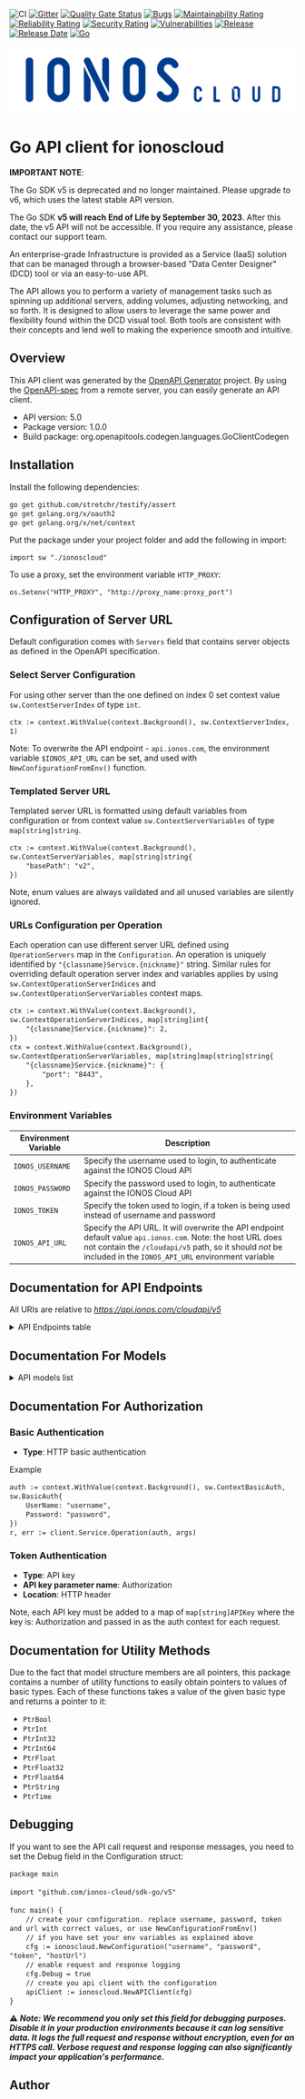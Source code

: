 ![CI](https://github.com/ionos-cloud/sdk-resources/workflows/%5B%20CI%20%5D%20CloudApi%20V5%20/%20Go/badge.svg)
[![Gitter](https://img.shields.io/gitter/room/ionos-cloud/sdk-general)](https://gitter.im/ionos-cloud/sdk-general)
[![Quality Gate Status](https://sonarcloud.io/api/project_badges/measure?project=ionos-cloud_sdk-go&metric=alert_status)](https://sonarcloud.io/dashboard?id=ionos-cloud_sdk-go)
[![Bugs](https://sonarcloud.io/api/project_badges/measure?project=ionos-cloud_sdk-go&metric=bugs)](https://sonarcloud.io/dashboard?id=ionos-cloud_sdk-go)
[![Maintainability Rating](https://sonarcloud.io/api/project_badges/measure?project=ionos-cloud_sdk-go&metric=sqale_rating)](https://sonarcloud.io/dashboard?id=ionos-cloud_sdk-go)
[![Reliability Rating](https://sonarcloud.io/api/project_badges/measure?project=ionos-cloud_sdk-go&metric=reliability_rating)](https://sonarcloud.io/dashboard?id=ionos-cloud_sdk-go)
[![Security Rating](https://sonarcloud.io/api/project_badges/measure?project=ionos-cloud_sdk-go&metric=security_rating)](https://sonarcloud.io/dashboard?id=ionos-cloud_sdk-go)
[![Vulnerabilities](https://sonarcloud.io/api/project_badges/measure?project=ionos-cloud_sdk-go&metric=vulnerabilities)](https://sonarcloud.io/dashboard?id=ionos-cloud_sdk-go)
[![Release](https://img.shields.io/github/v/release/ionos-cloud/sdk-go.svg)](https://github.com/ionos-cloud/sdk-go/releases/latest)
[![Release Date](https://img.shields.io/github/release-date/ionos-cloud/sdk-go.svg)](https://github.com/ionos-cloud/sdk-go/releases/latest)
[![Go](https://img.shields.io/github/go-mod/go-version/ionos-cloud/sdk-go.svg)](https://github.com/ionos-cloud/sdk-go)

![Alt text](.github/IONOS.CLOUD.BLU.svg?raw=true "Title")


# Go API client for ionoscloud

**IMPORTANT NOTE**: 

The Go SDK v5 is deprecated and no longer maintained. Please upgrade to v6, which uses the latest stable API version. 

The Go SDK **v5 will reach End of Life by September 30, 2023**. After this date, the v5 API will not be accessible. If you require any assistance, please contact our support team.


An enterprise-grade Infrastructure is provided as a Service (IaaS) solution that can be managed through a browser-based \"Data Center Designer\" (DCD) tool or via an easy-to-use API. 

The API allows you to perform a variety of management tasks such as spinning up additional servers, adding volumes, adjusting networking, and so forth. It is designed to allow users to leverage the same power and flexibility found within the DCD visual tool. Both tools are consistent with their concepts and lend well to making the experience smooth and intuitive.

## Overview
This API client was generated by the [OpenAPI Generator](https://openapi-generator.tech) project.  By using the [OpenAPI-spec](https://www.openapis.org/) from a remote server, you can easily generate an API client.

- API version: 5.0
- Package version: 1.0.0
- Build package: org.openapitools.codegen.languages.GoClientCodegen

## Installation

Install the following dependencies:

```shell
go get github.com/stretchr/testify/assert
go get golang.org/x/oauth2
go get golang.org/x/net/context
```

Put the package under your project folder and add the following in import:

```golang
import sw "./ionoscloud"
```

To use a proxy, set the environment variable `HTTP_PROXY`:

```golang
os.Setenv("HTTP_PROXY", "http://proxy_name:proxy_port")
```

## Configuration of Server URL

Default configuration comes with `Servers` field that contains server objects as defined in the OpenAPI specification.

### Select Server Configuration

For using other server than the one defined on index 0 set context value `sw.ContextServerIndex` of type `int`.

```golang
ctx := context.WithValue(context.Background(), sw.ContextServerIndex, 1)
```

Note: To overwrite the API endpoint - `api.ionos.com`, the environment variable `$IONOS_API_URL` can be set, and used with `NewConfigurationFromEnv()` function.

### Templated Server URL

Templated server URL is formatted using default variables from configuration or from context value `sw.ContextServerVariables` of type `map[string]string`.

```golang
ctx := context.WithValue(context.Background(), sw.ContextServerVariables, map[string]string{
	"basePath": "v2",
})
```

Note, enum values are always validated and all unused variables are silently ignored.

### URLs Configuration per Operation

Each operation can use different server URL defined using `OperationServers` map in the `Configuration`.
An operation is uniquely identified by `"{classname}Service.{nickname}"` string.
Similar rules for overriding default operation server index and variables applies by using `sw.ContextOperationServerIndices` and `sw.ContextOperationServerVariables` context maps.

```
ctx := context.WithValue(context.Background(), sw.ContextOperationServerIndices, map[string]int{
	"{classname}Service.{nickname}": 2,
})
ctx = context.WithValue(context.Background(), sw.ContextOperationServerVariables, map[string]map[string]string{
	"{classname}Service.{nickname}": {
		"port": "8443",
	},
})
```

### Environment Variables

| Environment Variable | Description                                                                                                                                                                                                                    |
|----------------------|--------------------------------------------------------------------------------------------------------------------------------------------------------------------------------------------------------------------------------|
| `IONOS_USERNAME`     | Specify the username used to login, to authenticate against the IONOS Cloud API                                                                                                                                                | 
| `IONOS_PASSWORD`     | Specify the password used to login, to authenticate against the IONOS Cloud API                                                                                                                                                | 
| `IONOS_TOKEN`        | Specify the token used to login, if a token is being used instead of username and password                                                                                                                                     |
| `IONOS_API_URL`      | Specify the API URL. It will overwrite the API endpoint default value `api.ionos.com`. Note: the host URL does not contain the `/cloudapi/v5` path, so it should _not_ be included in the `IONOS_API_URL` environment variable | 

## Documentation for API Endpoints

All URIs are relative to *https://api.ionos.com/cloudapi/v5*

<details >
<summary title="Click to toggle">API Endpoints table</summary>

| Class                    | Method                                                                                                                             | HTTP request                                                                                          | Description                                                                                                                       |
|--------------------------|------------------------------------------------------------------------------------------------------------------------------------|-------------------------------------------------------------------------------------------------------|-----------------------------------------------------------------------------------------------------------------------------------|
| *DefaultApi*             | [**ApiInfoGet**](docs/api/DefaultApi.md#apiinfoget)                                                                                | **Get** /                                                                                             | Display API information                                                                                                           |
| *BackupUnitApi*          | [**BackupunitsDelete**](docs/api/BackupUnitApi.md#backupunitsdelete)                                                               | **Delete** /backupunits/{backupunitId}                                                                | Delete a Backup Unit                                                                                                              |
| *BackupUnitApi*          | [**BackupunitsFindById**](docs/api/BackupUnitApi.md#backupunitsfindbyid)                                                           | **Get** /backupunits/{backupunitId}                                                                   | Returns the specified backup Unit                                                                                                 |
| *BackupUnitApi*          | [**BackupunitsGet**](docs/api/BackupUnitApi.md#backupunitsget)                                                                     | **Get** /backupunits                                                                                  | List Backup Units                                                                                                                 |
| *BackupUnitApi*          | [**BackupunitsPatch**](docs/api/BackupUnitApi.md#backupunitspatch)                                                                 | **Patch** /backupunits/{backupunitId}                                                                 | Partially modify a Backup Unit                                                                                                    |
| *BackupUnitApi*          | [**BackupunitsPost**](docs/api/BackupUnitApi.md#backupunitspost)                                                                   | **Post** /backupunits                                                                                 | Create a Backup Unit                                                                                                              |
| *BackupUnitApi*          | [**BackupunitsPut**](docs/api/BackupUnitApi.md#backupunitsput)                                                                     | **Put** /backupunits/{backupunitId}                                                                   | Modify a Backup Unit                                                                                                              |
| *BackupUnitApi*          | [**BackupunitsSsourlGet**](docs/api/BackupUnitApi.md#backupunitsssourlget)                                                         | **Get** /backupunits/{backupunitId}/ssourl                                                            | Returns a single signon URL for the specified backup Unit.                                                                        |
| *ContractApi*            | [**ContractsGet**](docs/api/ContractApi.md#contractsget)                                                                           | **Get** /contracts                                                                                    | Retrieve a Contract                                                                                                               |
| *DataCenterApi*          | [**DatacentersDelete**](docs/api/DataCenterApi.md#datacentersdelete)                                                               | **Delete** /datacenters/{datacenterId}                                                                | Delete a Data Center                                                                                                              |
| *DataCenterApi*          | [**DatacentersFindById**](docs/api/DataCenterApi.md#datacentersfindbyid)                                                           | **Get** /datacenters/{datacenterId}                                                                   | Retrieve a Data Center                                                                                                            |
| *DataCenterApi*          | [**DatacentersGet**](docs/api/DataCenterApi.md#datacentersget)                                                                     | **Get** /datacenters                                                                                  | List Data Centers under your account                                                                                              |
| *DataCenterApi*          | [**DatacentersPatch**](docs/api/DataCenterApi.md#datacenterspatch)                                                                 | **Patch** /datacenters/{datacenterId}                                                                 | Partially modify a Data Center                                                                                                    |
| *DataCenterApi*          | [**DatacentersPost**](docs/api/DataCenterApi.md#datacenterspost)                                                                   | **Post** /datacenters                                                                                 | Create a Data Center                                                                                                              |
| *DataCenterApi*          | [**DatacentersPut**](docs/api/DataCenterApi.md#datacentersput)                                                                     | **Put** /datacenters/{datacenterId}                                                                   | Modify a Data Center                                                                                                              |
| *IPBlocksApi*            | [**IpblocksDelete**](docs/api/IPBlocksApi.md#ipblocksdelete)                                                                       | **Delete** /ipblocks/{ipblockId}                                                                      | Delete IP Block                                                                                                                   |
| *IPBlocksApi*            | [**IpblocksFindById**](docs/api/IPBlocksApi.md#ipblocksfindbyid)                                                                   | **Get** /ipblocks/{ipblockId}                                                                         | Retrieve an IP Block                                                                                                              |
| *IPBlocksApi*            | [**IpblocksGet**](docs/api/IPBlocksApi.md#ipblocksget)                                                                             | **Get** /ipblocks                                                                                     | List IP Blocks                                                                                                                    |
| *IPBlocksApi*            | [**IpblocksPatch**](docs/api/IPBlocksApi.md#ipblockspatch)                                                                         | **Patch** /ipblocks/{ipblockId}                                                                       | Partially modify IP Block                                                                                                         |
| *IPBlocksApi*            | [**IpblocksPost**](docs/api/IPBlocksApi.md#ipblockspost)                                                                           | **Post** /ipblocks                                                                                    | Reserve IP Block                                                                                                                  |
| *IPBlocksApi*            | [**IpblocksPut**](docs/api/IPBlocksApi.md#ipblocksput)                                                                             | **Put** /ipblocks/{ipblockId}                                                                         | Modify IP Block                                                                                                                   |
| *ImageApi*               | [**ImagesDelete**](docs/api/ImageApi.md#imagesdelete)                                                                              | **Delete** /images/{imageId}                                                                          | Delete an Image                                                                                                                   |
| *ImageApi*               | [**ImagesFindById**](docs/api/ImageApi.md#imagesfindbyid)                                                                          | **Get** /images/{imageId}                                                                             | Retrieve an Image                                                                                                                 |
| *ImageApi*               | [**ImagesGet**](docs/api/ImageApi.md#imagesget)                                                                                    | **Get** /images                                                                                       | List Images                                                                                                                       |
| *ImageApi*               | [**ImagesPatch**](docs/api/ImageApi.md#imagespatch)                                                                                | **Patch** /images/{imageId}                                                                           | Partially modify an Image                                                                                                         |
| *ImageApi*               | [**ImagesPut**](docs/api/ImageApi.md#imagesput)                                                                                    | **Put** /images/{imageId}                                                                             | Modify an Image                                                                                                                   |
| *KubernetesApi*          | [**K8sDelete**](docs/api/KubernetesApi.md#k8sdelete)                                                                               | **Delete** /k8s/{k8sClusterId}                                                                        | Delete Kubernetes Cluster                                                                                                         |
| *KubernetesApi*          | [**K8sFindByClusterId**](docs/api/KubernetesApi.md#k8sfindbyclusterid)                                                             | **Get** /k8s/{k8sClusterId}                                                                           | Retrieve Kubernetes Cluster                                                                                                       |
| *KubernetesApi*          | [**K8sGet**](docs/api/KubernetesApi.md#k8sget)                                                                                     | **Get** /k8s                                                                                          | List Kubernetes Clusters                                                                                                          |
| *KubernetesApi*          | [**K8sKubeconfigGet**](docs/api/KubernetesApi.md#k8skubeconfigget)                                                                 | **Get** /k8s/{k8sClusterId}/kubeconfig                                                                | Retrieve Kubernetes Configuration File                                                                                            |
| *KubernetesApi*          | [**K8sNodepoolsDelete**](docs/api/KubernetesApi.md#k8snodepoolsdelete)                                                             | **Delete** /k8s/{k8sClusterId}/nodepools/{nodepoolId}                                                 | Delete Kubernetes Node Pool                                                                                                       |
| *KubernetesApi*          | [**K8sNodepoolsFindById**](docs/api/KubernetesApi.md#k8snodepoolsfindbyid)                                                         | **Get** /k8s/{k8sClusterId}/nodepools/{nodepoolId}                                                    | Retrieve Kubernetes Node Pool                                                                                                     |
| *KubernetesApi*          | [**K8sNodepoolsGet**](docs/api/KubernetesApi.md#k8snodepoolsget)                                                                   | **Get** /k8s/{k8sClusterId}/nodepools                                                                 | List Kubernetes Node Pools                                                                                                        |
| *KubernetesApi*          | [**K8sNodepoolsNodesDelete**](docs/api/KubernetesApi.md#k8snodepoolsnodesdelete)                                                   | **Delete** /k8s/{k8sClusterId}/nodepools/{nodepoolId}/nodes/{nodeId}                                  | Delete Kubernetes node                                                                                                            |
| *KubernetesApi*          | [**K8sNodepoolsNodesFindById**](docs/api/KubernetesApi.md#k8snodepoolsnodesfindbyid)                                               | **Get** /k8s/{k8sClusterId}/nodepools/{nodepoolId}/nodes/{nodeId}                                     | Retrieve Kubernetes node                                                                                                          |
| *KubernetesApi*          | [**K8sNodepoolsNodesGet**](docs/api/KubernetesApi.md#k8snodepoolsnodesget)                                                         | **Get** /k8s/{k8sClusterId}/nodepools/{nodepoolId}/nodes                                              | Retrieve Kubernetes nodes.                                                                                                        |
| *KubernetesApi*          | [**K8sNodepoolsNodesReplacePost**](docs/api/KubernetesApi.md#k8snodepoolsnodesreplacepost)                                         | **Post** /k8s/{k8sClusterId}/nodepools/{nodepoolId}/nodes/{nodeId}/replace                            | Recreate the Kubernetes node                                                                                                      |
| *KubernetesApi*          | [**K8sNodepoolsPost**](docs/api/KubernetesApi.md#k8snodepoolspost)                                                                 | **Post** /k8s/{k8sClusterId}/nodepools                                                                | Create a Kubernetes Node Pool                                                                                                     |
| *KubernetesApi*          | [**K8sNodepoolsPut**](docs/api/KubernetesApi.md#k8snodepoolsput)                                                                   | **Put** /k8s/{k8sClusterId}/nodepools/{nodepoolId}                                                    | Modify Kubernetes Node Pool                                                                                                       |
| *KubernetesApi*          | [**K8sPost**](docs/api/KubernetesApi.md#k8spost)                                                                                   | **Post** /k8s                                                                                         | Create Kubernetes Cluster                                                                                                         |
| *KubernetesApi*          | [**K8sPut**](docs/api/KubernetesApi.md#k8sput)                                                                                     | **Put** /k8s/{k8sClusterId}                                                                           | Modify Kubernetes Cluster                                                                                                         |
| *KubernetesApi*          | [**K8sVersionsCompatibilitiesGet**](docs/api/KubernetesApi.md#k8sversionscompatibilitiesget)                                       | **Get** /k8s/versions/{clusterVersion}/compatibilities                                                | Retrieves a list of available kubernetes versions for nodepools depending on the given kubernetes version running in the cluster. |
| *KubernetesApi*          | [**K8sVersionsDefaultGet**](docs/api/KubernetesApi.md#k8sversionsdefaultget)                                                       | **Get** /k8s/versions/default                                                                         | Retrieve the current default kubernetes version for clusters and nodepools.                                                       |
| *KubernetesApi*          | [**K8sVersionsGet**](docs/api/KubernetesApi.md#k8sversionsget)                                                                     | **Get** /k8s/versions                                                                                 | Retrieve available Kubernetes versions                                                                                            |
| *LabelApi*               | [**DatacentersLabelsDelete**](docs/api/LabelApi.md#datacenterslabelsdelete)                                                        | **Delete** /datacenters/{datacenterId}/labels/{key}                                                   | Delete a Label from Data Center                                                                                                   |
| *LabelApi*               | [**DatacentersLabelsFindByKey**](docs/api/LabelApi.md#datacenterslabelsfindbykey)                                                  | **Get** /datacenters/{datacenterId}/labels/{key}                                                      | Retrieve a Label of Data Center                                                                                                   |
| *LabelApi*               | [**DatacentersLabelsGet**](docs/api/LabelApi.md#datacenterslabelsget)                                                              | **Get** /datacenters/{datacenterId}/labels                                                            | List all Data Center Labels                                                                                                       |
| *LabelApi*               | [**DatacentersLabelsPost**](docs/api/LabelApi.md#datacenterslabelspost)                                                            | **Post** /datacenters/{datacenterId}/labels                                                           | Add a Label to Data Center                                                                                                        |
| *LabelApi*               | [**DatacentersLabelsPut**](docs/api/LabelApi.md#datacenterslabelsput)                                                              | **Put** /datacenters/{datacenterId}/labels/{key}                                                      | Modify a Label of Data Center                                                                                                     |
| *LabelApi*               | [**DatacentersServersLabelsDelete**](docs/api/LabelApi.md#datacentersserverslabelsdelete)                                          | **Delete** /datacenters/{datacenterId}/servers/{serverId}/labels/{key}                                | Delete a Label from Server                                                                                                        |
| *LabelApi*               | [**DatacentersServersLabelsFindByKey**](docs/api/LabelApi.md#datacentersserverslabelsfindbykey)                                    | **Get** /datacenters/{datacenterId}/servers/{serverId}/labels/{key}                                   | Retrieve a Label of Server                                                                                                        |
| *LabelApi*               | [**DatacentersServersLabelsGet**](docs/api/LabelApi.md#datacentersserverslabelsget)                                                | **Get** /datacenters/{datacenterId}/servers/{serverId}/labels                                         | List all Server Labels                                                                                                            |
| *LabelApi*               | [**DatacentersServersLabelsPost**](docs/api/LabelApi.md#datacentersserverslabelspost)                                              | **Post** /datacenters/{datacenterId}/servers/{serverId}/labels                                        | Add a Label to Server                                                                                                             |
| *LabelApi*               | [**DatacentersServersLabelsPut**](docs/api/LabelApi.md#datacentersserverslabelsput)                                                | **Put** /datacenters/{datacenterId}/servers/{serverId}/labels/{key}                                   | Modify a Label of Server                                                                                                          |
| *LabelApi*               | [**DatacentersVolumesLabelsDelete**](docs/api/LabelApi.md#datacentersvolumeslabelsdelete)                                          | **Delete** /datacenters/{datacenterId}/volumes/{volumeId}/labels/{key}                                | Delete a Label from Volume                                                                                                        |
| *LabelApi*               | [**DatacentersVolumesLabelsFindByKey**](docs/api/LabelApi.md#datacentersvolumeslabelsfindbykey)                                    | **Get** /datacenters/{datacenterId}/volumes/{volumeId}/labels/{key}                                   | Retrieve a Label of Volume                                                                                                        |
| *LabelApi*               | [**DatacentersVolumesLabelsGet**](docs/api/LabelApi.md#datacentersvolumeslabelsget)                                                | **Get** /datacenters/{datacenterId}/volumes/{volumeId}/labels                                         | List all Volume Labels                                                                                                            |
| *LabelApi*               | [**DatacentersVolumesLabelsPost**](docs/api/LabelApi.md#datacentersvolumeslabelspost)                                              | **Post** /datacenters/{datacenterId}/volumes/{volumeId}/labels                                        | Add a Label to Volume                                                                                                             |
| *LabelApi*               | [**DatacentersVolumesLabelsPut**](docs/api/LabelApi.md#datacentersvolumeslabelsput)                                                | **Put** /datacenters/{datacenterId}/volumes/{volumeId}/labels/{key}                                   | Modify a Label of Volume                                                                                                          |
| *LabelApi*               | [**IpblocksLabelsDelete**](docs/api/LabelApi.md#ipblockslabelsdelete)                                                              | **Delete** /ipblocks/{ipblockId}/labels/{key}                                                         | Delete a Label from IP Block                                                                                                      |
| *LabelApi*               | [**IpblocksLabelsFindByKey**](docs/api/LabelApi.md#ipblockslabelsfindbykey)                                                        | **Get** /ipblocks/{ipblockId}/labels/{key}                                                            | Retrieve a Label of IP Block                                                                                                      |
| *LabelApi*               | [**IpblocksLabelsGet**](docs/api/LabelApi.md#ipblockslabelsget)                                                                    | **Get** /ipblocks/{ipblockId}/labels                                                                  | List all Ip Block Labels                                                                                                          |
| *LabelApi*               | [**IpblocksLabelsPost**](docs/api/LabelApi.md#ipblockslabelspost)                                                                  | **Post** /ipblocks/{ipblockId}/labels                                                                 | Add a Label to IP Block                                                                                                           |
| *LabelApi*               | [**IpblocksLabelsPut**](docs/api/LabelApi.md#ipblockslabelsput)                                                                    | **Put** /ipblocks/{ipblockId}/labels/{key}                                                            | Modify a Label of IP Block                                                                                                        |
| *LabelApi*               | [**LabelsFindByUrn**](docs/api/LabelApi.md#labelsfindbyurn)                                                                        | **Get** /labels/{labelurn}                                                                            | Returns the label by its URN.                                                                                                     |
| *LabelApi*               | [**LabelsGet**](docs/api/LabelApi.md#labelsget)                                                                                    | **Get** /labels                                                                                       | List Labels                                                                                                                       |
| *LabelApi*               | [**SnapshotsLabelsDelete**](docs/api/LabelApi.md#snapshotslabelsdelete)                                                            | **Delete** /snapshots/{snapshotId}/labels/{key}                                                       | Delete a Label from Snapshot                                                                                                      |
| *LabelApi*               | [**SnapshotsLabelsFindByKey**](docs/api/LabelApi.md#snapshotslabelsfindbykey)                                                      | **Get** /snapshots/{snapshotId}/labels/{key}                                                          | Retrieve a Label of Snapshot                                                                                                      |
| *LabelApi*               | [**SnapshotsLabelsGet**](docs/api/LabelApi.md#snapshotslabelsget)                                                                  | **Get** /snapshots/{snapshotId}/labels                                                                | List all Snapshot Labels                                                                                                          |
| *LabelApi*               | [**SnapshotsLabelsPost**](docs/api/LabelApi.md#snapshotslabelspost)                                                                | **Post** /snapshots/{snapshotId}/labels                                                               | Add a Label to Snapshot                                                                                                           |
| *LabelApi*               | [**SnapshotsLabelsPut**](docs/api/LabelApi.md#snapshotslabelsput)                                                                  | **Put** /snapshots/{snapshotId}/labels/{key}                                                          | Modify a Label of Snapshot                                                                                                        |
| *LanApi*                 | [**DatacentersLansDelete**](docs/api/LanApi.md#datacenterslansdelete)                                                              | **Delete** /datacenters/{datacenterId}/lans/{lanId}                                                   | Delete a Lan.                                                                                                                     |
| *LanApi*                 | [**DatacentersLansFindById**](docs/api/LanApi.md#datacenterslansfindbyid)                                                          | **Get** /datacenters/{datacenterId}/lans/{lanId}                                                      | Retrieve a Lan                                                                                                                    |
| *LanApi*                 | [**DatacentersLansGet**](docs/api/LanApi.md#datacenterslansget)                                                                    | **Get** /datacenters/{datacenterId}/lans                                                              | List Lans                                                                                                                         |
| *LanApi*                 | [**DatacentersLansNicsFindById**](docs/api/LanApi.md#datacenterslansnicsfindbyid)                                                  | **Get** /datacenters/{datacenterId}/lans/{lanId}/nics/{nicId}                                         | Retrieve a nic attached to lan                                                                                                    |
| *LanApi*                 | [**DatacentersLansNicsGet**](docs/api/LanApi.md#datacenterslansnicsget)                                                            | **Get** /datacenters/{datacenterId}/lans/{lanId}/nics                                                 | List Lan Members                                                                                                                  |
| *LanApi*                 | [**DatacentersLansNicsPost**](docs/api/LanApi.md#datacenterslansnicspost)                                                          | **Post** /datacenters/{datacenterId}/lans/{lanId}/nics                                                | Attach a nic                                                                                                                      |
| *LanApi*                 | [**DatacentersLansPatch**](docs/api/LanApi.md#datacenterslanspatch)                                                                | **Patch** /datacenters/{datacenterId}/lans/{lanId}                                                    | Partially modify a Lan                                                                                                            |
| *LanApi*                 | [**DatacentersLansPost**](docs/api/LanApi.md#datacenterslanspost)                                                                  | **Post** /datacenters/{datacenterId}/lans                                                             | Create a Lan                                                                                                                      |
| *LanApi*                 | [**DatacentersLansPut**](docs/api/LanApi.md#datacenterslansput)                                                                    | **Put** /datacenters/{datacenterId}/lans/{lanId}                                                      | Modify a Lan                                                                                                                      |
| *LoadBalancerApi*        | [**DatacentersLoadbalancersBalancednicsDelete**](docs/api/LoadBalancerApi.md#datacentersloadbalancersbalancednicsdelete)           | **Delete** /datacenters/{datacenterId}/loadbalancers/{loadbalancerId}/balancednics/{nicId}            | Detach a nic from loadbalancer                                                                                                    |
| *LoadBalancerApi*        | [**DatacentersLoadbalancersBalancednicsFindByNicId**](docs/api/LoadBalancerApi.md#datacentersloadbalancersbalancednicsfindbynicid) | **Get** /datacenters/{datacenterId}/loadbalancers/{loadbalancerId}/balancednics/{nicId}               | Retrieve a nic attached to Load Balancer                                                                                          |
| *LoadBalancerApi*        | [**DatacentersLoadbalancersBalancednicsGet**](docs/api/LoadBalancerApi.md#datacentersloadbalancersbalancednicsget)                 | **Get** /datacenters/{datacenterId}/loadbalancers/{loadbalancerId}/balancednics                       | List Load Balancer Members                                                                                                        |
| *LoadBalancerApi*        | [**DatacentersLoadbalancersBalancednicsPost**](docs/api/LoadBalancerApi.md#datacentersloadbalancersbalancednicspost)               | **Post** /datacenters/{datacenterId}/loadbalancers/{loadbalancerId}/balancednics                      | Attach a nic to Load Balancer                                                                                                     |
| *LoadBalancerApi*        | [**DatacentersLoadbalancersDelete**](docs/api/LoadBalancerApi.md#datacentersloadbalancersdelete)                                   | **Delete** /datacenters/{datacenterId}/loadbalancers/{loadbalancerId}                                 | Delete a Loadbalancer.                                                                                                            |
| *LoadBalancerApi*        | [**DatacentersLoadbalancersFindById**](docs/api/LoadBalancerApi.md#datacentersloadbalancersfindbyid)                               | **Get** /datacenters/{datacenterId}/loadbalancers/{loadbalancerId}                                    | Retrieve a loadbalancer                                                                                                           |
| *LoadBalancerApi*        | [**DatacentersLoadbalancersGet**](docs/api/LoadBalancerApi.md#datacentersloadbalancersget)                                         | **Get** /datacenters/{datacenterId}/loadbalancers                                                     | List Load Balancers                                                                                                               |
| *LoadBalancerApi*        | [**DatacentersLoadbalancersPatch**](docs/api/LoadBalancerApi.md#datacentersloadbalancerspatch)                                     | **Patch** /datacenters/{datacenterId}/loadbalancers/{loadbalancerId}                                  | Partially modify a Loadbalancer                                                                                                   |
| *LoadBalancerApi*        | [**DatacentersLoadbalancersPost**](docs/api/LoadBalancerApi.md#datacentersloadbalancerspost)                                       | **Post** /datacenters/{datacenterId}/loadbalancers                                                    | Create a Load Balancer                                                                                                            |
| *LoadBalancerApi*        | [**DatacentersLoadbalancersPut**](docs/api/LoadBalancerApi.md#datacentersloadbalancersput)                                         | **Put** /datacenters/{datacenterId}/loadbalancers/{loadbalancerId}                                    | Modify a Load Balancer                                                                                                            |
| *LocationApi*            | [**LocationsFindByRegionId**](docs/api/LocationApi.md#locationsfindbyregionid)                                                     | **Get** /locations/{regionId}                                                                         | List Locations within a region                                                                                                    |
| *LocationApi*            | [**LocationsFindByRegionIdAndId**](docs/api/LocationApi.md#locationsfindbyregionidandid)                                           | **Get** /locations/{regionId}/{locationId}                                                            | Retrieve a Location                                                                                                               |
| *LocationApi*            | [**LocationsGet**](docs/api/LocationApi.md#locationsget)                                                                           | **Get** /locations                                                                                    | List Locations                                                                                                                    |
| *NicApi*                 | [**DatacentersServersNicsDelete**](docs/api/NicApi.md#datacentersserversnicsdelete)                                                | **Delete** /datacenters/{datacenterId}/servers/{serverId}/nics/{nicId}                                | Delete a Nic                                                                                                                      |
| *NicApi*                 | [**DatacentersServersNicsFindById**](docs/api/NicApi.md#datacentersserversnicsfindbyid)                                            | **Get** /datacenters/{datacenterId}/servers/{serverId}/nics/{nicId}                                   | Retrieve a Nic                                                                                                                    |
| *NicApi*                 | [**DatacentersServersNicsFirewallrulesDelete**](docs/api/NicApi.md#datacentersserversnicsfirewallrulesdelete)                      | **Delete** /datacenters/{datacenterId}/servers/{serverId}/nics/{nicId}/firewallrules/{firewallruleId} | Delete a Firewall Rule                                                                                                            |
| *NicApi*                 | [**DatacentersServersNicsFirewallrulesFindById**](docs/api/NicApi.md#datacentersserversnicsfirewallrulesfindbyid)                  | **Get** /datacenters/{datacenterId}/servers/{serverId}/nics/{nicId}/firewallrules/{firewallruleId}    | Retrieve a Firewall Rule                                                                                                          |
| *NicApi*                 | [**DatacentersServersNicsFirewallrulesGet**](docs/api/NicApi.md#datacentersserversnicsfirewallrulesget)                            | **Get** /datacenters/{datacenterId}/servers/{serverId}/nics/{nicId}/firewallrules                     | List Firewall Rules                                                                                                               |
| *NicApi*                 | [**DatacentersServersNicsFirewallrulesPatch**](docs/api/NicApi.md#datacentersserversnicsfirewallrulespatch)                        | **Patch** /datacenters/{datacenterId}/servers/{serverId}/nics/{nicId}/firewallrules/{firewallruleId}  | Partially modify a Firewall Rule                                                                                                  |
| *NicApi*                 | [**DatacentersServersNicsFirewallrulesPost**](docs/api/NicApi.md#datacentersserversnicsfirewallrulespost)                          | **Post** /datacenters/{datacenterId}/servers/{serverId}/nics/{nicId}/firewallrules                    | Create a Firewall Rule                                                                                                            |
| *NicApi*                 | [**DatacentersServersNicsFirewallrulesPut**](docs/api/NicApi.md#datacentersserversnicsfirewallrulesput)                            | **Put** /datacenters/{datacenterId}/servers/{serverId}/nics/{nicId}/firewallrules/{firewallruleId}    | Modify a Firewall Rule                                                                                                            |
| *NicApi*                 | [**DatacentersServersNicsGet**](docs/api/NicApi.md#datacentersserversnicsget)                                                      | **Get** /datacenters/{datacenterId}/servers/{serverId}/nics                                           | List Nics                                                                                                                         |
| *NicApi*                 | [**DatacentersServersNicsPatch**](docs/api/NicApi.md#datacentersserversnicspatch)                                                  | **Patch** /datacenters/{datacenterId}/servers/{serverId}/nics/{nicId}                                 | Partially modify a Nic                                                                                                            |
| *NicApi*                 | [**DatacentersServersNicsPost**](docs/api/NicApi.md#datacentersserversnicspost)                                                    | **Post** /datacenters/{datacenterId}/servers/{serverId}/nics                                          | Create a Nic                                                                                                                      |
| *NicApi*                 | [**DatacentersServersNicsPut**](docs/api/NicApi.md#datacentersserversnicsput)                                                      | **Put** /datacenters/{datacenterId}/servers/{serverId}/nics/{nicId}                                   | Modify a Nic                                                                                                                      |
| *PrivateCrossConnectApi* | [**PccsDelete**](docs/api/PrivateCrossConnectApi.md#pccsdelete)                                                                    | **Delete** /pccs/{pccId}                                                                              | Delete a Private Cross-Connect                                                                                                    |
| *PrivateCrossConnectApi* | [**PccsFindById**](docs/api/PrivateCrossConnectApi.md#pccsfindbyid)                                                                | **Get** /pccs/{pccId}                                                                                 | Retrieve a Private Cross-Connect                                                                                                  |
| *PrivateCrossConnectApi* | [**PccsGet**](docs/api/PrivateCrossConnectApi.md#pccsget)                                                                          | **Get** /pccs                                                                                         | List Private Cross-Connects                                                                                                       |
| *PrivateCrossConnectApi* | [**PccsPatch**](docs/api/PrivateCrossConnectApi.md#pccspatch)                                                                      | **Patch** /pccs/{pccId}                                                                               | Partially modify a private cross-connect                                                                                          |
| *PrivateCrossConnectApi* | [**PccsPost**](docs/api/PrivateCrossConnectApi.md#pccspost)                                                                        | **Post** /pccs                                                                                        | Create a Private Cross-Connect                                                                                                    |
| *RequestApi*             | [**RequestsFindById**](docs/api/RequestApi.md#requestsfindbyid)                                                                    | **Get** /requests/{requestId}                                                                         | Retrieve a Request                                                                                                                |
| *RequestApi*             | [**RequestsGet**](docs/api/RequestApi.md#requestsget)                                                                              | **Get** /requests                                                                                     | List Requests                                                                                                                     |
| *RequestApi*             | [**RequestsStatusGet**](docs/api/RequestApi.md#requestsstatusget)                                                                  | **Get** /requests/{requestId}/status                                                                  | Retrieve Request Status                                                                                                           |
| *ServerApi*              | [**DatacentersServersCdromsDelete**](docs/api/ServerApi.md#datacentersserverscdromsdelete)                                         | **Delete** /datacenters/{datacenterId}/servers/{serverId}/cdroms/{cdromId}                            | Detach a CD-ROM                                                                                                                   |
| *ServerApi*              | [**DatacentersServersCdromsFindById**](docs/api/ServerApi.md#datacentersserverscdromsfindbyid)                                     | **Get** /datacenters/{datacenterId}/servers/{serverId}/cdroms/{cdromId}                               | Retrieve an attached CD-ROM                                                                                                       |
| *ServerApi*              | [**DatacentersServersCdromsGet**](docs/api/ServerApi.md#datacentersserverscdromsget)                                               | **Get** /datacenters/{datacenterId}/servers/{serverId}/cdroms                                         | List attached CD-ROMs                                                                                                             |
| *ServerApi*              | [**DatacentersServersCdromsPost**](docs/api/ServerApi.md#datacentersserverscdromspost)                                             | **Post** /datacenters/{datacenterId}/servers/{serverId}/cdroms                                        | Attach a CD-ROM                                                                                                                   |
| *ServerApi*              | [**DatacentersServersDelete**](docs/api/ServerApi.md#datacentersserversdelete)                                                     | **Delete** /datacenters/{datacenterId}/servers/{serverId}                                             | Delete a Server                                                                                                                   |
| *ServerApi*              | [**DatacentersServersFindById**](docs/api/ServerApi.md#datacentersserversfindbyid)                                                 | **Get** /datacenters/{datacenterId}/servers/{serverId}                                                | Retrieve a Server                                                                                                                 |
| *ServerApi*              | [**DatacentersServersGet**](docs/api/ServerApi.md#datacentersserversget)                                                           | **Get** /datacenters/{datacenterId}/servers                                                           | List Servers                                                                                                                      |
| *ServerApi*              | [**DatacentersServersPatch**](docs/api/ServerApi.md#datacentersserverspatch)                                                       | **Patch** /datacenters/{datacenterId}/servers/{serverId}                                              | Partially modify a Server                                                                                                         |
| *ServerApi*              | [**DatacentersServersPost**](docs/api/ServerApi.md#datacentersserverspost)                                                         | **Post** /datacenters/{datacenterId}/servers                                                          | Create a Server                                                                                                                   |
| *ServerApi*              | [**DatacentersServersPut**](docs/api/ServerApi.md#datacentersserversput)                                                           | **Put** /datacenters/{datacenterId}/servers/{serverId}                                                | Modify a Server                                                                                                                   |
| *ServerApi*              | [**DatacentersServersRebootPost**](docs/api/ServerApi.md#datacentersserversrebootpost)                                             | **Post** /datacenters/{datacenterId}/servers/{serverId}/reboot                                        | Reboot a Server                                                                                                                   |
| *ServerApi*              | [**DatacentersServersStartPost**](docs/api/ServerApi.md#datacentersserversstartpost)                                               | **Post** /datacenters/{datacenterId}/servers/{serverId}/start                                         | Start a Server                                                                                                                    |
| *ServerApi*              | [**DatacentersServersStopPost**](docs/api/ServerApi.md#datacentersserversstoppost)                                                 | **Post** /datacenters/{datacenterId}/servers/{serverId}/stop                                          | Stop a Server                                                                                                                     |
| *ServerApi*              | [**DatacentersServersUpgradePost**](docs/api/ServerApi.md#datacentersserversupgradepost)                                           | **Post** /datacenters/{datacenterId}/servers/{serverId}/upgrade                                       | Upgrade a Server                                                                                                                  |
| *ServerApi*              | [**DatacentersServersVolumesDelete**](docs/api/ServerApi.md#datacentersserversvolumesdelete)                                       | **Delete** /datacenters/{datacenterId}/servers/{serverId}/volumes/{volumeId}                          | Detach a volume                                                                                                                   |
| *ServerApi*              | [**DatacentersServersVolumesFindById**](docs/api/ServerApi.md#datacentersserversvolumesfindbyid)                                   | **Get** /datacenters/{datacenterId}/servers/{serverId}/volumes/{volumeId}                             | Retrieve an attached volume                                                                                                       |
| *ServerApi*              | [**DatacentersServersVolumesGet**](docs/api/ServerApi.md#datacentersserversvolumesget)                                             | **Get** /datacenters/{datacenterId}/servers/{serverId}/volumes                                        | List Attached Volumes                                                                                                             |
| *ServerApi*              | [**DatacentersServersVolumesPost**](docs/api/ServerApi.md#datacentersserversvolumespost)                                           | **Post** /datacenters/{datacenterId}/servers/{serverId}/volumes                                       | Attach a volume                                                                                                                   |
| *SnapshotApi*            | [**SnapshotsDelete**](docs/api/SnapshotApi.md#snapshotsdelete)                                                                     | **Delete** /snapshots/{snapshotId}                                                                    | Delete a Snapshot                                                                                                                 |
| *SnapshotApi*            | [**SnapshotsFindById**](docs/api/SnapshotApi.md#snapshotsfindbyid)                                                                 | **Get** /snapshots/{snapshotId}                                                                       | Retrieve a Snapshot by its uuid.                                                                                                  |
| *SnapshotApi*            | [**SnapshotsGet**](docs/api/SnapshotApi.md#snapshotsget)                                                                           | **Get** /snapshots                                                                                    | List Snapshots                                                                                                                    |
| *SnapshotApi*            | [**SnapshotsPatch**](docs/api/SnapshotApi.md#snapshotspatch)                                                                       | **Patch** /snapshots/{snapshotId}                                                                     | Partially modify a Snapshot                                                                                                       |
| *SnapshotApi*            | [**SnapshotsPut**](docs/api/SnapshotApi.md#snapshotsput)                                                                           | **Put** /snapshots/{snapshotId}                                                                       | Modify a Snapshot                                                                                                                 |
| *UserManagementApi*      | [**UmGroupsDelete**](docs/api/UserManagementApi.md#umgroupsdelete)                                                                 | **Delete** /um/groups/{groupId}                                                                       | Delete a Group                                                                                                                    |
| *UserManagementApi*      | [**UmGroupsFindById**](docs/api/UserManagementApi.md#umgroupsfindbyid)                                                             | **Get** /um/groups/{groupId}                                                                          | Retrieve a Group                                                                                                                  |
| *UserManagementApi*      | [**UmGroupsGet**](docs/api/UserManagementApi.md#umgroupsget)                                                                       | **Get** /um/groups                                                                                    | List All Groups.                                                                                                                  |
| *UserManagementApi*      | [**UmGroupsPost**](docs/api/UserManagementApi.md#umgroupspost)                                                                     | **Post** /um/groups                                                                                   | Create a Group                                                                                                                    |
| *UserManagementApi*      | [**UmGroupsPut**](docs/api/UserManagementApi.md#umgroupsput)                                                                       | **Put** /um/groups/{groupId}                                                                          | Modify a group                                                                                                                    |
| *UserManagementApi*      | [**UmGroupsResourcesGet**](docs/api/UserManagementApi.md#umgroupsresourcesget)                                                     | **Get** /um/groups/{groupId}/resources                                                                | Retrieve resources assigned to a group                                                                                            |
| *UserManagementApi*      | [**UmGroupsSharesDelete**](docs/api/UserManagementApi.md#umgroupssharesdelete)                                                     | **Delete** /um/groups/{groupId}/shares/{resourceId}                                                   | Remove a resource from a group                                                                                                    |
| *UserManagementApi*      | [**UmGroupsSharesFindByResourceId**](docs/api/UserManagementApi.md#umgroupssharesfindbyresourceid)                                 | **Get** /um/groups/{groupId}/shares/{resourceId}                                                      | Retrieve a group share                                                                                                            |
| *UserManagementApi*      | [**UmGroupsSharesGet**](docs/api/UserManagementApi.md#umgroupssharesget)                                                           | **Get** /um/groups/{groupId}/shares                                                                   | List Group Shares                                                                                                                 |
| *UserManagementApi*      | [**UmGroupsSharesPost**](docs/api/UserManagementApi.md#umgroupssharespost)                                                         | **Post** /um/groups/{groupId}/shares/{resourceId}                                                     | Add a resource to a group                                                                                                         |
| *UserManagementApi*      | [**UmGroupsSharesPut**](docs/api/UserManagementApi.md#umgroupssharesput)                                                           | **Put** /um/groups/{groupId}/shares/{resourceId}                                                      | Modify resource permissions of a group                                                                                            |
| *UserManagementApi*      | [**UmGroupsUsersDelete**](docs/api/UserManagementApi.md#umgroupsusersdelete)                                                       | **Delete** /um/groups/{groupId}/users/{userId}                                                        | Remove a user from a group                                                                                                        |
| *UserManagementApi*      | [**UmGroupsUsersGet**](docs/api/UserManagementApi.md#umgroupsusersget)                                                             | **Get** /um/groups/{groupId}/users                                                                    | List Group Members                                                                                                                |
| *UserManagementApi*      | [**UmGroupsUsersPost**](docs/api/UserManagementApi.md#umgroupsuserspost)                                                           | **Post** /um/groups/{groupId}/users                                                                   | Add a user to a group                                                                                                             |
| *UserManagementApi*      | [**UmResourcesFindByType**](docs/api/UserManagementApi.md#umresourcesfindbytype)                                                   | **Get** /um/resources/{resourceType}                                                                  | Retrieve a list of Resources by type.                                                                                             |
| *UserManagementApi*      | [**UmResourcesFindByTypeAndId**](docs/api/UserManagementApi.md#umresourcesfindbytypeandid)                                         | **Get** /um/resources/{resourceType}/{resourceId}                                                     | Retrieve a Resource by type.                                                                                                      |
| *UserManagementApi*      | [**UmResourcesGet**](docs/api/UserManagementApi.md#umresourcesget)                                                                 | **Get** /um/resources                                                                                 | List All Resources.                                                                                                               |
| *UserManagementApi*      | [**UmUsersDelete**](docs/api/UserManagementApi.md#umusersdelete)                                                                   | **Delete** /um/users/{userId}                                                                         | Delete a User                                                                                                                     |
| *UserManagementApi*      | [**UmUsersFindById**](docs/api/UserManagementApi.md#umusersfindbyid)                                                               | **Get** /um/users/{userId}                                                                            | Retrieve a User                                                                                                                   |
| *UserManagementApi*      | [**UmUsersGet**](docs/api/UserManagementApi.md#umusersget)                                                                         | **Get** /um/users                                                                                     | List all Users                                                                                                                    |
| *UserManagementApi*      | [**UmUsersGroupsGet**](docs/api/UserManagementApi.md#umusersgroupsget)                                                             | **Get** /um/users/{userId}/groups                                                                     | Retrieve a User&#39;s group resources                                                                                             |
| *UserManagementApi*      | [**UmUsersOwnsGet**](docs/api/UserManagementApi.md#umusersownsget)                                                                 | **Get** /um/users/{userId}/owns                                                                       | Retrieve a User&#39;s own resources                                                                                               |
| *UserManagementApi*      | [**UmUsersPost**](docs/api/UserManagementApi.md#umuserspost)                                                                       | **Post** /um/users                                                                                    | Create a user                                                                                                                     |
| *UserManagementApi*      | [**UmUsersPut**](docs/api/UserManagementApi.md#umusersput)                                                                         | **Put** /um/users/{userId}                                                                            | Modify a user                                                                                                                     |
| *UserManagementApi*      | [**UmUsersS3keysDelete**](docs/api/UserManagementApi.md#umuserss3keysdelete)                                                       | **Delete** /um/users/{userId}/s3keys/{keyId}                                                          | Delete a S3 key                                                                                                                   |
| *UserManagementApi*      | [**UmUsersS3keysFindByKeyId**](docs/api/UserManagementApi.md#umuserss3keysfindbykeyid)                                             | **Get** /um/users/{userId}/s3keys/{keyId}                                                             | Retrieve given S3 key belonging to the given User                                                                                 |
| *UserManagementApi*      | [**UmUsersS3keysGet**](docs/api/UserManagementApi.md#umuserss3keysget)                                                             | **Get** /um/users/{userId}/s3keys                                                                     | Retrieve a User&#39;s S3 keys                                                                                                     |
| *UserManagementApi*      | [**UmUsersS3keysPost**](docs/api/UserManagementApi.md#umuserss3keyspost)                                                           | **Post** /um/users/{userId}/s3keys                                                                    | Create a S3 key for the given user                                                                                                |
| *UserManagementApi*      | [**UmUsersS3keysPut**](docs/api/UserManagementApi.md#umuserss3keysput)                                                             | **Put** /um/users/{userId}/s3keys/{keyId}                                                             | Modify a S3 key having the given key id                                                                                           |
| *UserManagementApi*      | [**UmUsersS3ssourlGet**](docs/api/UserManagementApi.md#umuserss3ssourlget)                                                         | **Get** /um/users/{userId}/s3ssourl                                                                   | Retrieve S3 object storage single signon URL for the given user                                                                   |
| *VolumeApi*              | [**DatacentersVolumesCreateSnapshotPost**](docs/api/VolumeApi.md#datacentersvolumescreatesnapshotpost)                             | **Post** /datacenters/{datacenterId}/volumes/{volumeId}/create-snapshot                               | Create Volume Snapshot                                                                                                            |
| *VolumeApi*              | [**DatacentersVolumesDelete**](docs/api/VolumeApi.md#datacentersvolumesdelete)                                                     | **Delete** /datacenters/{datacenterId}/volumes/{volumeId}                                             | Delete a Volume                                                                                                                   |
| *VolumeApi*              | [**DatacentersVolumesFindById**](docs/api/VolumeApi.md#datacentersvolumesfindbyid)                                                 | **Get** /datacenters/{datacenterId}/volumes/{volumeId}                                                | Retrieve a Volume                                                                                                                 |
| *VolumeApi*              | [**DatacentersVolumesGet**](docs/api/VolumeApi.md#datacentersvolumesget)                                                           | **Get** /datacenters/{datacenterId}/volumes                                                           | List Volumes                                                                                                                      |
| *VolumeApi*              | [**DatacentersVolumesPatch**](docs/api/VolumeApi.md#datacentersvolumespatch)                                                       | **Patch** /datacenters/{datacenterId}/volumes/{volumeId}                                              | Partially modify a Volume                                                                                                         |
| *VolumeApi*              | [**DatacentersVolumesPost**](docs/api/VolumeApi.md#datacentersvolumespost)                                                         | **Post** /datacenters/{datacenterId}/volumes                                                          | Create a Volume                                                                                                                   |
| *VolumeApi*              | [**DatacentersVolumesPut**](docs/api/VolumeApi.md#datacentersvolumesput)                                                           | **Put** /datacenters/{datacenterId}/volumes/{volumeId}                                                | Modify a Volume                                                                                                                   |
| *VolumeApi*              | [**DatacentersVolumesRestoreSnapshotPost**](docs/api/VolumeApi.md#datacentersvolumesrestoresnapshotpost)                           | **Post** /datacenters/{datacenterId}/volumes/{volumeId}/restore-snapshot                              | Restore Volume Snapshot                                                                                                           |
</details>

## Documentation For Models

<details >
<summary title="Click to toggle">API models list</summary>

 - [AttachedVolumes](docs/models/AttachedVolumes.md)
 - [BackupUnit](docs/models/BackupUnit.md)
 - [BackupUnitProperties](docs/models/BackupUnitProperties.md)
 - [BackupUnitSSO](docs/models/BackupUnitSSO.md)
 - [BackupUnits](docs/models/BackupUnits.md)
 - [BalancedNics](docs/models/BalancedNics.md)
 - [Cdroms](docs/models/Cdroms.md)
 - [ConnectableDatacenter](docs/models/ConnectableDatacenter.md)
 - [Contract](docs/models/Contract.md)
 - [ContractProperties](docs/models/ContractProperties.md)
 - [DataCenterEntities](docs/models/DataCenterEntities.md)
 - [Datacenter](docs/models/Datacenter.md)
 - [DatacenterElementMetadata](docs/models/DatacenterElementMetadata.md)
 - [DatacenterProperties](docs/models/DatacenterProperties.md)
 - [Datacenters](docs/models/Datacenters.md)
 - [Error](docs/models/Error.md)
 - [ErrorMessage](docs/models/ErrorMessage.md)
 - [FirewallRule](docs/models/FirewallRule.md)
 - [FirewallRules](docs/models/FirewallRules.md)
 - [FirewallruleProperties](docs/models/FirewallruleProperties.md)
 - [Group](docs/models/Group.md)
 - [GroupEntities](docs/models/GroupEntities.md)
 - [GroupMembers](docs/models/GroupMembers.md)
 - [GroupProperties](docs/models/GroupProperties.md)
 - [GroupShare](docs/models/GroupShare.md)
 - [GroupShareProperties](docs/models/GroupShareProperties.md)
 - [GroupShares](docs/models/GroupShares.md)
 - [GroupUsers](docs/models/GroupUsers.md)
 - [Groups](docs/models/Groups.md)
 - [IPFailover](docs/models/IPFailover.md)
 - [Image](docs/models/Image.md)
 - [ImageProperties](docs/models/ImageProperties.md)
 - [Images](docs/models/Images.md)
 - [Info](docs/models/Info.md)
 - [IpBlock](docs/models/IpBlock.md)
 - [IpBlockProperties](docs/models/IpBlockProperties.md)
 - [IpBlocks](docs/models/IpBlocks.md)
 - [IpConsumer](docs/models/IpConsumer.md)
 - [KubernetesAutoScaling](docs/models/KubernetesAutoScaling.md)
 - [KubernetesCluster](docs/models/KubernetesCluster.md)
 - [KubernetesClusterEntities](docs/models/KubernetesClusterEntities.md)
 - [KubernetesClusterForPost](docs/models/KubernetesClusterForPost.md)
 - [KubernetesClusterForPut](docs/models/KubernetesClusterForPut.md)
 - [KubernetesClusterProperties](docs/models/KubernetesClusterProperties.md)
 - [KubernetesClusterPropertiesForPost](docs/models/KubernetesClusterPropertiesForPost.md)
 - [KubernetesClusterPropertiesForPut](docs/models/KubernetesClusterPropertiesForPut.md)
 - [KubernetesClusters](docs/models/KubernetesClusters.md)
 - [KubernetesConfig](docs/models/KubernetesConfig.md)
 - [KubernetesConfigProperties](docs/models/KubernetesConfigProperties.md)
 - [KubernetesMaintenanceWindow](docs/models/KubernetesMaintenanceWindow.md)
 - [KubernetesNode](docs/models/KubernetesNode.md)
 - [KubernetesNodeMetadata](docs/models/KubernetesNodeMetadata.md)
 - [KubernetesNodePool](docs/models/KubernetesNodePool.md)
 - [KubernetesNodePoolForPost](docs/models/KubernetesNodePoolForPost.md)
 - [KubernetesNodePoolForPut](docs/models/KubernetesNodePoolForPut.md)
 - [KubernetesNodePoolLan](docs/models/KubernetesNodePoolLan.md)
 - [KubernetesNodePoolProperties](docs/models/KubernetesNodePoolProperties.md)
 - [KubernetesNodePoolPropertiesForPost](docs/models/KubernetesNodePoolPropertiesForPost.md)
 - [KubernetesNodePoolPropertiesForPut](docs/models/KubernetesNodePoolPropertiesForPut.md)
 - [KubernetesNodePools](docs/models/KubernetesNodePools.md)
 - [KubernetesNodeProperties](docs/models/KubernetesNodeProperties.md)
 - [KubernetesNodes](docs/models/KubernetesNodes.md)
 - [Label](docs/models/Label.md)
 - [LabelProperties](docs/models/LabelProperties.md)
 - [LabelResource](docs/models/LabelResource.md)
 - [LabelResourceProperties](docs/models/LabelResourceProperties.md)
 - [LabelResources](docs/models/LabelResources.md)
 - [Labels](docs/models/Labels.md)
 - [Lan](docs/models/Lan.md)
 - [LanEntities](docs/models/LanEntities.md)
 - [LanNics](docs/models/LanNics.md)
 - [LanPost](docs/models/LanPost.md)
 - [LanProperties](docs/models/LanProperties.md)
 - [LanPropertiesPost](docs/models/LanPropertiesPost.md)
 - [Lans](docs/models/Lans.md)
 - [Loadbalancer](docs/models/Loadbalancer.md)
 - [LoadbalancerEntities](docs/models/LoadbalancerEntities.md)
 - [LoadbalancerProperties](docs/models/LoadbalancerProperties.md)
 - [Loadbalancers](docs/models/Loadbalancers.md)
 - [Location](docs/models/Location.md)
 - [LocationProperties](docs/models/LocationProperties.md)
 - [Locations](docs/models/Locations.md)
 - [Nic](docs/models/Nic.md)
 - [NicEntities](docs/models/NicEntities.md)
 - [NicProperties](docs/models/NicProperties.md)
 - [Nics](docs/models/Nics.md)
 - [NoStateMetaData](docs/models/NoStateMetaData.md)
 - [PaginationLinks](docs/models/PaginationLinks.md)
 - [Peer](docs/models/Peer.md)
 - [PrivateCrossConnect](docs/models/PrivateCrossConnect.md)
 - [PrivateCrossConnectProperties](docs/models/PrivateCrossConnectProperties.md)
 - [PrivateCrossConnects](docs/models/PrivateCrossConnects.md)
 - [Request](docs/models/Request.md)
 - [RequestMetadata](docs/models/RequestMetadata.md)
 - [RequestProperties](docs/models/RequestProperties.md)
 - [RequestStatus](docs/models/RequestStatus.md)
 - [RequestStatusMetadata](docs/models/RequestStatusMetadata.md)
 - [RequestTarget](docs/models/RequestTarget.md)
 - [Requests](docs/models/Requests.md)
 - [Resource](docs/models/Resource.md)
 - [ResourceEntities](docs/models/ResourceEntities.md)
 - [ResourceGroups](docs/models/ResourceGroups.md)
 - [ResourceLimits](docs/models/ResourceLimits.md)
 - [ResourceProperties](docs/models/ResourceProperties.md)
 - [ResourceReference](docs/models/ResourceReference.md)
 - [Resources](docs/models/Resources.md)
 - [ResourcesUsers](docs/models/ResourcesUsers.md)
 - [S3Key](docs/models/S3Key.md)
 - [S3KeyMetadata](docs/models/S3KeyMetadata.md)
 - [S3KeyProperties](docs/models/S3KeyProperties.md)
 - [S3Keys](docs/models/S3Keys.md)
 - [S3ObjectStorageSSO](docs/models/S3ObjectStorageSSO.md)
 - [Server](docs/models/Server.md)
 - [ServerEntities](docs/models/ServerEntities.md)
 - [ServerProperties](docs/models/ServerProperties.md)
 - [Servers](docs/models/Servers.md)
 - [Snapshot](docs/models/Snapshot.md)
 - [SnapshotProperties](docs/models/SnapshotProperties.md)
 - [Snapshots](docs/models/Snapshots.md)
 - [Type](docs/models/Type.md)
 - [User](docs/models/User.md)
 - [UserMetadata](docs/models/UserMetadata.md)
 - [UserPost](docs/models/UserPost.md)
 - [UserProperties](docs/models/UserProperties.md)
 - [UserPropertiesPost](docs/models/UserPropertiesPost.md)
 - [UserPropertiesPut](docs/models/UserPropertiesPut.md)
 - [UserPut](docs/models/UserPut.md)
 - [Users](docs/models/Users.md)
 - [UsersEntities](docs/models/UsersEntities.md)
 - [Volume](docs/models/Volume.md)
 - [VolumeProperties](docs/models/VolumeProperties.md)
 - [Volumes](docs/models/Volumes.md)
</details>

## Documentation For Authorization



### Basic Authentication

- **Type**: HTTP basic authentication

Example

```golang
auth := context.WithValue(context.Background(), sw.ContextBasicAuth, sw.BasicAuth{
    UserName: "username",
    Password: "password",
})
r, err := client.Service.Operation(auth, args)
```


### Token Authentication

- **Type**: API key
- **API key parameter name**: Authorization
- **Location**: HTTP header

Note, each API key must be added to a map of `map[string]APIKey` where the key is: Authorization and passed in as the auth context for each request.


## Documentation for Utility Methods

Due to the fact that model structure members are all pointers, this package contains
a number of utility functions to easily obtain pointers to values of basic types.
Each of these functions takes a value of the given basic type and returns a pointer to it:

* `PtrBool`
* `PtrInt`
* `PtrInt32`
* `PtrInt64`
* `PtrFloat`
* `PtrFloat32`
* `PtrFloat64`
* `PtrString`
* `PtrTime`

## Debugging

If you want to see the API call request and response messages, you need to set the Debug field in the Configuration struct:

```golang
package main

import "github.com/ionos-cloud/sdk-go/v5"

func main() {
    // create your configuration. replace username, password, token and url with correct values, or use NewConfigurationFromEnv()
    // if you have set your env variables as explained above
    cfg := ionoscloud.NewConfiguration("username", "password", "token", "hostUrl")
    // enable request and response logging
    cfg.Debug = true
    // create you api client with the configuration
    apiClient := ionoscloud.NewAPIClient(cfg)
}
```

⚠️ **_Note: We recommend you only set this field for debugging purposes. Disable it in your production environments because it can log sensitive data. It logs the full request and response without encryption, even for an HTTPS call. Verbose request and response logging can also significantly impact your application's performance._**

## Author
